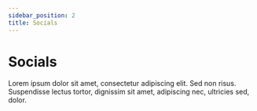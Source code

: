 ```yaml
---
sidebar_position: 2
title: Socials
---
```


# Socials

Lorem ipsum dolor sit amet, consectetur adipiscing elit. Sed non risus. Suspendisse lectus tortor, dignissim sit amet, adipiscing nec, ultricies sed, dolor.